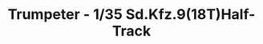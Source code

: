 ---
layout: product
title: "Trumpeter - 1/35 Sd.Kfz.9(18T)Half-Track"
price: "3400" 
desc: "N/A"
img_path: "/assets/img/TRU07275.jpg"
brand: "N/A"
available: false
special_offer: false
new: false
soon: false
cat: "010000"
subcat: "013400"
subsubcat: "0N/A"
sifra: "TRU07275"
popular: false
---
